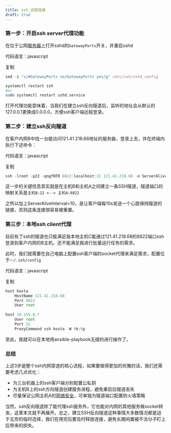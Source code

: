 ```yaml
---
title: ssh_远程连接
draft: true
---
```

### **第一步：开启ssh server代理功能**

在位于公网[服务器](https://cloud.tencent.com/act/pro/promotion-cvm?from_column=20065&from=20065)上打开sshd的`GatewayPorts`开关，并重启sshd

代码语言：javascript

复制

```javascript
sed -i "s/#GatewayPorts no/GatewayPorts yes/g" /etc/ssh/sshd_config
```


```bash
systemctl restart ssh
#or
sudo systemctl restart sshd.service
```

打开代理功能意味着，当我们在建立ssh反向隧道后，监听的地址会从默认的127.0.0.1更换成0.0.0.0，方便ssh客户端远程登录。

### **第二步：建立ssh反向隧道**

在客户内网B中找一台能访问121.41.218.68地址的服务器，登录上去，并在终端内执行下述命令：

代码语言：javascript

复制

```javascript
ssh -lroot -p22 -qngfNTR 8822:localhost:22 121.41.218.68 -o ServerAliveInterval=10
```

这一步的关键信息其实就是在主机B和主机A之间建立一条SSH隧道，隧道端口的映射关系是`主机B:22 <--> 主机A:8822`

之所以加上ServerAliveInterval=10，是让客户端每10s发送一个心跳保持隧道的链接，否则这条连接很容易被重置。

### **第三步：本地ssh client代理**

目前有了ssh的隧道也只能满足我本地主机C能通过121.41.218.68的8822端口ssh登录到客户内网的B主机，还不能满足我进行批量运行任务的需求。

此时，我们就需要在自己电脑上配置ssh客户端的socket代理来满足需求，配置位于`～/.ssh/config`

代码语言：javascript

复制

```javascript
host hosta
    HostName 121.41.218.68
    Port 8822
    User root
   
host 10.155.0.*
    User root
    Port 22
    ProxyCommand ssh hosta -W %h:%p
```

至此，我就可以在本地用ansible-playbook无缝的进行操作了。

### **总结**

上述3步是整个ssh内网穿透的核心流程，如果要做得更加的优雅的话，我们还需要考虑几点优化：

- 为三台机器上的ssh客户端分别配置公私钥
- 为主机B上的ssh方向隧道创建服务进程，避免重启后隧道丢失
- 尽量保证公网主机A的[网络安全](https://cloud.tencent.com/product/ns?from_column=20065&from=20065)，可单独为隧道端口配置防火墙策略

当然，ssh反向隧道除了能代理ssh服务外，它也能对内网的其他服务做socket转发，这里本文就不再展开。总之，建立SSH反向隧道这种事情大多数情况都是迫于无奈的临时选择，我们在用完后要及时释放连接，避免长期闲置被不法分子盯上后带来的损失。